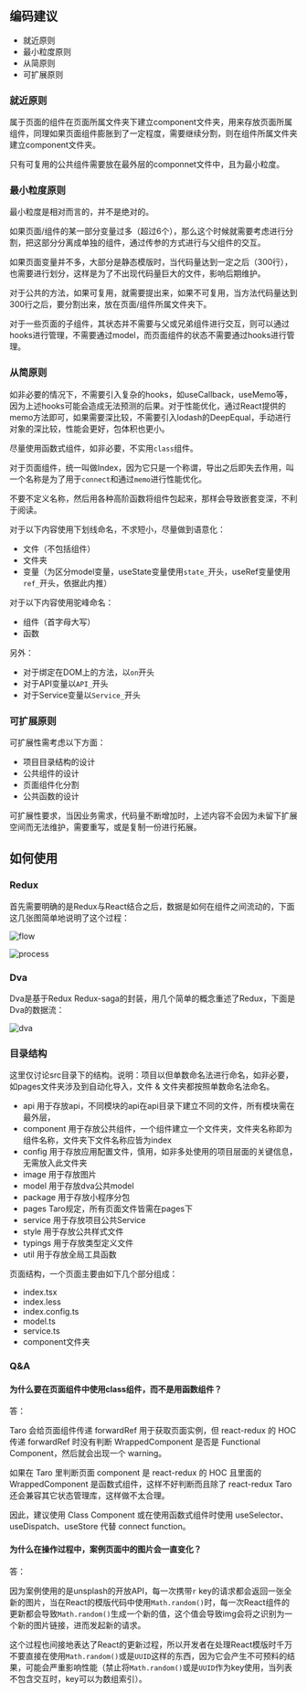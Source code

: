 ## 编码建议

- 就近原则
- 最小粒度原则
- 从简原则
- 可扩展原则

### 就近原则

属于页面的组件在页面所属文件夹下建立component文件夹，用来存放页面所属组件，同理如果页面组件膨胀到了一定程度，需要继续分割，则在组件所属文件夹建立component文件夹。

只有可复用的公共组件需要放在最外层的componnet文件中，且为最小粒度。

### 最小粒度原则

最小粒度是相对而言的，并不是绝对的。

如果页面/组件的某一部分变量过多（超过6个），那么这个时候就需要考虑进行分割，把这部分分离成单独的组件，通过传参的方式进行与父组件的交互。

如果页面变量并不多，大部分是静态模版时，当代码量达到一定之后（300行），也需要进行划分，这样是为了不出现代码量巨大的文件，影响后期维护。

对于公共的方法，如果可复用，就需要提出来，如果不可复用，当方法代码量达到300行之后，要分割出来，放在页面/组件所属文件夹下。

对于一些页面的子组件，其状态并不需要与父或兄弟组件进行交互，则可以通过hooks进行管理，不需要通过model，而页面组件的状态不需要通过hooks进行管理。

### 从简原则

如非必要的情况下，不需要引入复杂的hooks，如useCallback，useMemo等，因为上述hooks可能会造成无法预测的后果。对于性能优化，通过React提供的memo方法即可，如果需要深比较，不需要引入lodash的DeepEqual，手动进行对象的深比较，性能会更好，包体积也更小。

尽量使用函数式组件，如非必要，不实用`class`组件。

对于页面组件，统一叫做Index，因为它只是一个称谓，导出之后即失去作用，叫一个名称是为了用于`connect`和通过`memo`进行性能优化。

不要不定义名称，然后用各种高阶函数将组件包起来，那样会导致嵌套变深，不利于阅读。

对于以下内容使用下划线命名，不求短小，尽量做到语意化：

- 文件（不包括组件）
- 文件夹
- 变量（为区分model变量，useState变量使用`state_`开头，useRef变量使用`ref_`开头，依据此内推）

对于以下内容使用驼峰命名：

- 组件（首字母大写）
- 函数

另外：

- 对于绑定在DOM上的方法，以`on`开头
- 对于API变量以`API_`开头
- 对于Service变量以`Service_`开头

### 可扩展原则

可扩展性需考虑以下方面：

- 项目目录结构的设计
- 公共组件的设计
- 页面组件化分割
- 公共函数的设计

可扩展性要求，当因业务需求，代码量不断增加时，上述内容不会因为未留下扩展空间而无法维护，需要重写，或是复制一份进行拓展。

## 如何使用

### Redux

首先需要明确的是Redux与React结合之后，数据是如何在组件之间流动的，下面这几张图简单地说明了这个过程：

![flow](http://www.45fan.com/upload/2018-06-02/19101708704819315389176358.png)

![process](https://blog.codecentric.de/files/2017/12/Bildschirmfoto-2017-12-01-um-08.53.32.png)

### Dva

Dva是基于Redux Redux-saga的封装，用几个简单的概念重述了Redux，下面是Dva的数据流：

![dva](https://zos.alipayobjects.com/rmsportal/PPrerEAKbIoDZYr.png)

### 目录结构

这里仅讨论src目录下的结构。说明：项目以但单数命名法进行命名，如非必要，如pages文件夹涉及到自动化导入，文件 & 文件夹都按照单数命名法命名。

- api 用于存放api，不同模块的api在api目录下建立不同的文件，所有模块需在最外层，
- component 用于存放公共组件，一个组件建立一个文件夹，文件夹名称即为组件名称，文件夹下文件名称应皆为index
- config 用于存放应用配置文件，慎用，如非多处使用的项目层面的关键信息，无需放入此文件夹
- image 用于存放图片
- model 用于存放dva公共model
- package 用于存放小程序分包
- pages Taro规定，所有页面文件皆需在pages下
- service 用于存放项目公共Service
- style 用于存放公共样式文件
- typings 用于存放类型定义文件
- util 用于存放全局工具函数

页面结构，一个页面主要由如下几个部分组成：

- index.tsx
- index.less
- index.config.ts
- model.ts
- service.ts
- component文件夹

### Q&A

#### 为什么要在页面组件中使用class组件，而不是用函数组件？

答：

Taro 会给页面组件传递 forwardRef 用于获取页面实例，但 react-redux 的 HOC 传递 forwardRef 时没有判断 WrappedComponent 是否是 Functional Component，然后就会出现一个 warning。

如果在 Taro 里判断页面 component 是 react-redux 的 HOC 且里面的 WrappedComponent 是函数式组件，这样不好判断而且除了 react-redux Taro 还会兼容其它状态管理库，这样做不太合理。

因此，建议使用 Class Component 或在使用函数式组件时使用 useSelector、useDispatch、useStore 代替 connect function。

#### 为什么在操作过程中，案例页面中的图片会一直变化？

答：

因为案例使用的是unsplash的开放API，每一次携带`r` key的请求都会返回一张全新的图片，当在React的模版代码中使用`Math.random()`时，每一次React组件的更新都会导致`Math.random()`生成一个新的值，这个值会导致img会将之识别为一个新的图片链接，进而发起新的请求。

这个过程也间接地表达了React的更新过程，所以开发者在处理React模版时千万不要直接在使用`Math.random()`或是`UUID`这样的东西，因为它会产生不可预料的结果，可能会严重影响性能（禁止将`Math.random()`或是`UUID`作为key使用，当列表不包含交互时，key可以为数组索引）。